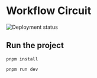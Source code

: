 # Workflow Circuit

![Deployment status](https://github.com/lydongcanh/playground-circuit/actions/workflows/deploy.yml/badge.svg)

## Run the project
```
pnpm install
```
```
pnpm run dev
```